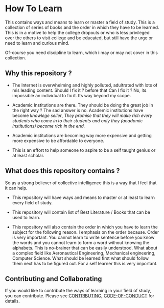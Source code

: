 # How To Learn

This contains ways and means to learn or master a field of study. This is a collection of series of books and the order in which they have to be learned.
This is in a motive to help the college dropouts or who is less privileged over the others to visit college and be educated, but still have the urge or  need to learn and curious mind.

Of-course you need discipline to learn, which i may or may not cover in this collection.

## Why this repository ?

- The Internet is overwhelming and highly polluted, adultrated with lots of mis leading content. Should I fix it ? before that Can I fix it ? No, its impossible an individual to fix it. Its way beyond my scope. 

- Academic Institutions are there. They should be doing the great job in the right way ? The sad answer is no. Academic institutions have become *knowlege seller*, _They promise that they will make rich every students who come in to their students and only they (acadamic institutions) become rich in the end._ 

- Academic institutions are becoming way more expensive and getting more expensive to be affordable to everyone. 

- This is an effort to help someone to aspire to be a self taught genius or at least scholar.

## What does this repository contains ?

So as a strong believer of collective intelligence this is a way that I feel that it can help.

- This repository will have ways and means to master or at least to learn every field of study.

- This repository will contain list of Best Literature / Books that can be used to learn.

- This repository will also contain the order in which you have to learn the subject for the following reason. I emphasis on the order because. Order is very important. You cannot learn to write sentence before you know the words and you cannot learn to form a word without knowing the alphabets. This is no-brainer that can be easily understood. What about a complex field like Aeronautical Engineering, Mechanical engineering, Computer Science. What should be learned first what should follow them next has to be figured out. For a self learner this is very important.

## Contributing and Collaborating
If you would like to contribute the ways of learning in your field of study, you can contribute. Please see [CONTRIBUTING](contributing.md), [CODE-OF-CONDUCT](code-of-conduct.md) for details.
